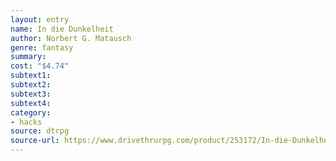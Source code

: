 ```yaml
---
layout: entry 
name: In die Dunkelheit
author: Norbert G. Matausch
genre: fantasy
summary: 
cost: "$4.74"
subtext1: 
subtext2: 
subtext3: 
subtext4: 
category:
- hacks
source: dtrpg
source-url: https://www.drivethrurpg.com/product/253172/In-die-Dunkelheit
---
```

